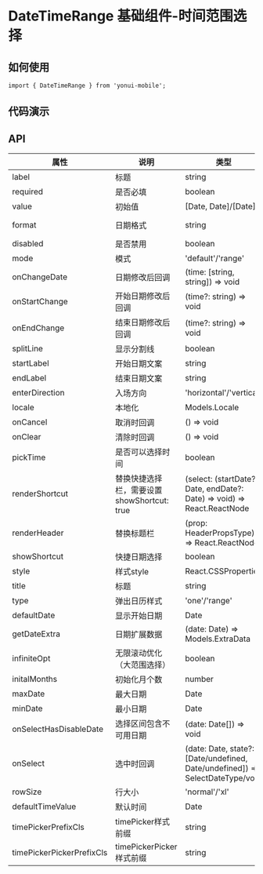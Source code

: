 # DateTimeRange 基础组件-时间范围选择
## 如何使用

```
import { DateTimeRange } from 'yonui-mobile';

```

## 代码演示


## API

属性 | 说明 | 类型 | 默认值 | 必选
----|-----|------|------|------
label | 标题 | string | 无 | false
required | 是否必填 | boolean | false | false
value | 初始值 | [Date, Date]/[Date] | 无 | false
format | 日期格式 | string | 'yyyy-MM-dd' | false
disabled | 是否禁用 | boolean | false | false
mode | 模式 | 'default'/'range' | 'default' | false
onChangeDate | 日期修改后回调 | (time: [string, string]) => void | 无 | false
onStartChange | 开始日期修改后回调 | (time?: string) => void | 无 | false
onEndChange | 结束日期修改后回调 | (time?: string) => void | 无 | false
splitLine | 显示分割线 | boolean | false | false
startLabel | 开始日期文案 | string | 无 | false
endLabel | 结束日期文案 | string | 无 | false
enterDirection | 入场方向 | 'horizontal'/'vertical' | 'vertical' | false
locale | 本地化 | Models.Locale | 无 | false
onCancel | 取消时回调 | () => void | 无 | false
onClear | 清除时回调 | () => void | false | false
pickTime | 是否可以选择时间 | boolean | true | false
renderShortcut | 替换快捷选择栏，需要设置showShortcut: true | (select: (startDate?: Date, endDate?: Date) => void) => React.ReactNode | 无 | false
renderHeader | 替换标题栏 | (prop: HeaderPropsType) => React.ReactNode | 无 | false
showShortcut | 快捷日期选择 | boolean | false | false
style | 样式style | React.CSSProperties | 无 | false
title | 标题 | string | 无 | false
type | 弹出日历样式 | 'one'/'range' | 'range' | false
defaultDate | 显示开始日期 | Date | 无 | false
getDateExtra | 日期扩展数据 | (date: Date) => Models.ExtraData | 无 | false
infiniteOpt | 无限滚动优化（大范围选择） | boolean | false | false
initalMonths | 初始化月个数 | number | 6 | false
maxDate | 最大日期 | Date | 无 | false
minDate | 最小日期 | Date | 无 | false
onSelectHasDisableDate | 选择区间包含不可用日期 | (date: Date[]) => void | 无 | false
onSelect | 选中时回调 | (date: Date, state?: [Date/undefined, Date/undefined]) => SelectDateType/void | 无 | false
rowSize | 行大小 | 'normal'/'xl' | 'normal' | false
defaultTimeValue | 默认时间 | Date | 无 | false
timePickerPrefixCls | timePicker样式前缀 | string | 无 | false
timePickerPickerPrefixCls | timePickerPicker样式前缀 | string | 无 | false
